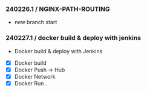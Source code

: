 ### 240226.1 / NGINX-PATH-ROUTING

- new branch start

### 240227.1 / docker build & deploy with jenkins

- Docker build & deploy with Jenkins
- [x] Docker build
- [x] Docker Push -> Hub
- [x] Docker Network
- [x] Docker Run .
